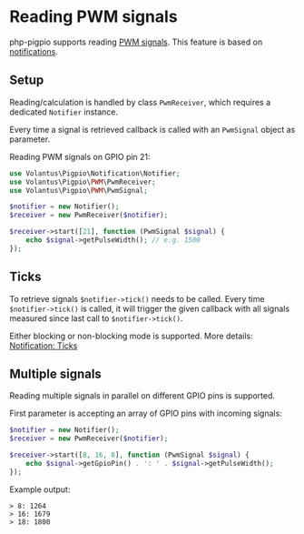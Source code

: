 # Reading PWM signals
php-pigpio supports reading [PWM signals](https://en.wikipedia.org/wiki/Pulse-width_modulation). This feature is based on [notifications](https://github.com/Volantus/php-pigpio/blob/master/docs/notifications.md).

## Setup
Reading/calculation is handled by class `PwmReceiver`, which requires a dedicated `Notifier` instance. 

Every time a signal is retrieved callback is called with an `PwmSignal` object as parameter.

Reading PWM signals on GPIO pin 21:
````php
use Volantus\Pigpio\Notification\Notifier;
use Volantus\Pigpio\PWM\PwmReceiver;
use Volantus\Pigpio\PWM\PwmSignal;

$notifier = new Notifier();
$receiver = new PwmReceiver($notifier);

$receiver->start([21], function (PwmSignal $signal) {
    echo $signal->getPulseWidth(); // e.g. 1500
});
````
## Ticks
To retrieve signals `$notifier->tick()` needs to be called.
Every time `$notifier->tick()` is called, it will trigger the given callback with all signals measured since last call to `$notifier->tick()`.

Either blocking or non-blocking mode is supported. More details: [Notification: Ticks](https://github.com/Volantus/php-pigpio/blob/master/docs/notifications.md#ticks)

## Multiple signals
Reading multiple signals in parallel on different GPIO pins is supported.

First parameter is accepting an array of GPIO pins with incoming signals:
````php
$notifier = new Notifier();
$receiver = new PwmReceiver($notifier);

$receiver->start([8, 16, 8], function (PwmSignal $signal) {
    echo $signal->getGpioPin() . ': ' . $signal->getPulseWidth();
});
````
Example output:
```
> 8: 1264
> 16: 1679
> 18: 1800
````